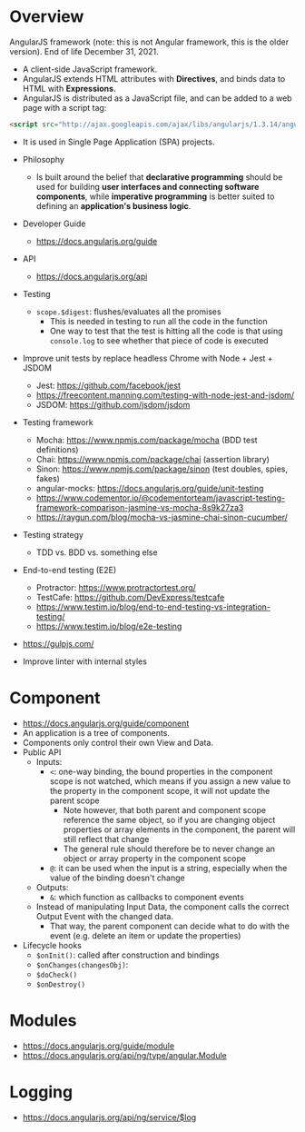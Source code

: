 # Overview

AngularJS framework (note: this is not Angular framework, this is the
older version). End of life December 31, 2021.
- A client-side JavaScript framework.
- AngularJS extends HTML attributes with **Directives**, and binds data
  to HTML with **Expressions**.
- AngularJS is distributed as a JavaScript file, and can be added to a
  web page with a script tag:

```html
<script src="http://ajax.googleapis.com/ajax/libs/angularjs/1.3.14/angular.min.js"></script>
```

- It is used in Single Page Application (SPA) projects.
- Philosophy
    + Is built around the belief that **declarative programming** should
      be used for building **user interfaces and connecting software
      components**, while **imperative programming** is better suited to
      defining an **application's business logic**.

- Developer Guide
    + https://docs.angularjs.org/guide
- API
    + https://docs.angularjs.org/api

- Testing
    + `scope.$digest`: flushes/evaluates all the promises
        * This is needed in testing to run all the code in the function
        * One way to test that the test is hitting all the code is that
          using `console.log` to see whether that piece of code is
          executed

- Improve unit tests by replace headless Chrome with Node + Jest + JSDOM
    - Jest: https://github.com/facebook/jest
    - https://freecontent.manning.com/testing-with-node-jest-and-jsdom/
    - JSDOM: https://github.com/jsdom/jsdom
- Testing framework
    - Mocha: https://www.npmjs.com/package/mocha (BDD test definitions)
    - Chai: https://www.npmjs.com/package/chai (assertion library)
    - Sinon: https://www.npmjs.com/package/sinon (test doubles, spies, fakes)
    - angular-mocks: https://docs.angularjs.org/guide/unit-testing
    - https://www.codementor.io/@codementorteam/javascript-testing-framework-comparison-jasmine-vs-mocha-8s9k27za3
    - https://raygun.com/blog/mocha-vs-jasmine-chai-sinon-cucumber/
- Testing strategy
    - TDD vs. BDD vs. something else
- End-to-end testing (E2E)
    - Protractor: https://www.protractortest.org/
    - TestCafe: https://github.com/DevExpress/testcafe
    - https://www.testim.io/blog/end-to-end-testing-vs-integration-testing/
    - https://www.testim.io/blog/e2e-testing
- https://gulpjs.com/
- Improve linter with internal styles

# Component

- https://docs.angularjs.org/guide/component
- An application is a tree of components.
- Components only control their own View and Data.
- Public API
    + Inputs:
        * `<`: one-way binding, the bound properties in the component
          scope is not watched, which means if you assign a new value to
          the property in the component scope, it will not update the
          parent scope
            - Note however, that both parent and component scope
              reference the same object, so if you are changing object
              properties or array elements in the component, the parent
              will still reflect that change
            - The general rule should therefore be to never change an
              object or array property in the component scope
        * `@`: it can be used when the input is a string, especially
          when the value of the binding doesn't change
    + Outputs:
        * `&`: which function as callbacks to component events
    + Instead of manipulating Input Data, the component calls the
      correct Output Event with the changed data.
        * That way, the parent component can decide what to do with the
          event (e.g. delete an item or update the properties)
- Lifecycle hooks
    + `$onInit()`: called after construction and bindings
    + `$onChanges(changesObj)`:
    + `$doCheck()`
    + `$onDestroy()`

# Modules

- https://docs.angularjs.org/guide/module
- https://docs.angularjs.org/api/ng/type/angular.Module

# Logging

- https://docs.angularjs.org/api/ng/service/$log
